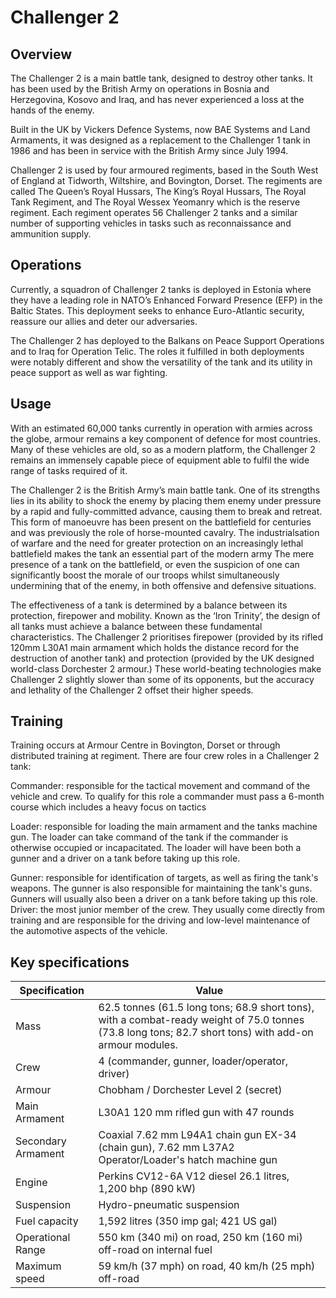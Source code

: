 # Challenger 2

## Overview

The Challenger 2 is a main battle tank, designed to destroy other tanks. It has been used by the British Army on operations in Bosnia and Herzegovina, Kosovo and Iraq, and has never experienced a loss at the hands of the enemy.  

Built in the UK by Vickers Defence Systems, now BAE Systems and Land Armaments, it was designed as a replacement to the Challenger 1 tank in 1986 and has been in service with the British Army since July 1994.

Challenger 2 is used by four armoured regiments, based in the South West of England at Tidworth, Wiltshire, and Bovington, Dorset. The regiments are called The Queen’s Royal Hussars, The King’s Royal Hussars, The Royal Tank Regiment, and The Royal Wessex Yeomanry which is the reserve regiment. Each regiment operates 56 Challenger 2 tanks and a similar number of supporting vehicles in tasks such as reconnaissance and ammunition supply.

## Operations

Currently, a squadron of Challenger 2 tanks is deployed in Estonia where they have a leading role in NATO’s Enhanced Forward Presence (EFP) in the Baltic States. This deployment seeks to enhance Euro-Atlantic security, reassure our allies and deter our adversaries. 

The Challenger 2 has deployed to the Balkans on Peace Support Operations and to Iraq for Operation Telic. The roles it fulfilled in both deployments were notably different and show the versatility of the tank and its utility in peace support as well as war fighting.

## Usage

With an estimated 60,000 tanks currently in operation with armies across the globe, armour remains a key component of defence for most countries. Many of these vehicles are old, so as a modern platform, the Challenger 2 remains an immensely capable piece of equipment able to fulfil the wide range of tasks required of it. 

The Challenger 2 is the British Army’s main battle tank. One of its strengths lies in its ability to shock the enemy by placing them enemy under pressure by a rapid and fully-committed advance, causing them to break and retreat. This form of manoeuvre has been present on the battlefield for centuries and was previously the role of horse-mounted cavalry. The industrialsation of warfare and the need for greater protection on an increasingly lethal battlefield makes the tank an essential part of the modern army  The mere presence of a tank on the battlefield, or even the suspicion of one can significantly boost the morale of our troops whilst simultaneously undermining that of the enemy, in both offensive and defensive situations.

The effectiveness of a tank is determined by a balance between its protection, firepower and mobility. Known as the ‘Iron Trinity’, the design of all tanks must achieve a balance between these fundamental characteristics. The Challenger 2 prioritises firepower (provided by its rifled 120mm L30A1 main armament which holds the distance record for the destruction of another tank) and protection  (provided by the UK designed world-class Dorchester 2 armour.) These world-beating technologies make Challenger 2 slightly slower than some of its opponents, but the accuracy and lethality of the Challenger 2 offset their higher speeds.

## Training

Training occurs at Armour Centre in Bovington, Dorset or through distributed training at regiment. There are four crew roles in a Challenger 2 tank:

Commander: responsible for the tactical movement and command of the vehicle and crew. To qualify for this role  a commander must pass a 6-month course which includes a heavy focus on tactics

Loader: responsible for loading the main armament and the tanks machine gun. The loader can take command of the tank if the commander is otherwise occupied or incapacitated. The loader will have been both a gunner and a driver on a tank before taking up this role.

Gunner: responsible for identification of targets, as well as firing the tank's weapons. The gunner is also responsible for maintaining the tank's guns.  Gunners will usually also been a driver on a tank before taking up this role.
Driver: the most junior member of the crew. They usually come directly from training and are responsible for the driving and low-level maintenance of the automotive aspects of the vehicle.

## Key specifications

| Specification | Value |
|---------------|-------|
| Mass | 62.5 tonnes (61.5 long tons; 68.9 short tons), with a combat-ready weight of 75.0 tonnes (73.8 long tons; 82.7 short tons) with add-on armour modules. |
| Crew | 4 (commander, gunner, loader/operator, driver) |
| Armour | Chobham / Dorchester Level 2 (secret) |
| Main Armament | L30A1 120 mm rifled gun with 47 rounds |
| Secondary Armament | Coaxial 7.62 mm L94A1 chain gun EX-34 (chain gun), 7.62 mm L37A2 Operator/Loader's hatch machine gun |
| Engine | Perkins CV12-6A V12 diesel 26.1 litres, 1,200 bhp (890 kW) |
| Suspension | Hydro-pneumatic suspension |
| Fuel capacity | 1,592 litres (350 imp gal; 421 US gal) |
| Operational Range | 550 km (340 mi) on road, 250 km (160 mi) off-road on internal fuel |
| Maximum speed | 59 km/h (37 mph) on road, 40 km/h (25 mph) off-road |

